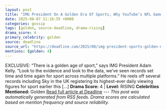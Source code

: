 ```yaml
---
layout: post
title: "IMG President On A Golden Era Of Sports, Why YouTube’s NFL Game Will Be A Record-Breaker & How Netflix Became A Star Player"
date: 2025-08-07 11:16:55 +0000
categories: gossip
tags: [golden, source-deadline, drama-rising]
drama_score: 4
primary_celebrity: golden
source: deadline
source_url: "https://deadline.com/2025/08/img-president-sports-golden-era-nfl-youtube-records-netflix-1236478773/"
mentions: {golden: 4}
---
```


EXCLUSIVE: “There is a golden age of sport,” says IMG President Adam Kelly. “Look to the evidence and look to the data, we’ve seen records set time and time again for sport across multiple platforms.” He reels off several records including Sky in the UK registering its highest-ever daily viewing figures for sport earlier this […] **Drama Score:** 4 | **Level:** RISING **Celebrities Mentioned:** Golden [Read full article at Deadline](https://deadline.com/2025/08/img-president-sports-golden-era-nfl-youtube-records-netflix-1236478773/) --- *This post was automatically generated from RSS feeds. Drama scores are calculated based on mention frequency and source reliability.*
